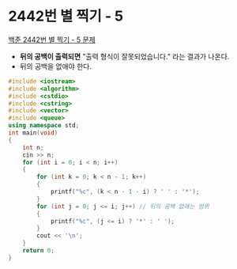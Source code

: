 # 2442번 별 찍기 - 5

[백준 2442번 별 찍기 - 5 문제](https://www.acmicpc.net/problem/2442)

- **뒤의 공백이 출력되면** "출력 형식이 잘못되었습니다." 라는 결과가 나온다.
- 뒤의 공백을 없애야 한다.

```c++
#include <iostream>
#include <algorithm>
#include <cstdio>
#include <cstring>
#include <vector>
#include <queue>
using namespace std;
int main(void)
{
    int n;
    cin >> n;
    for (int i = 0; i < n; i++)
    {
        for (int k = 0; k < n - 1; k++)
        {
            printf("%c", (k < n - 1 - i) ? ' ' : '*');
        }
        for (int j = 0; j <= i; j++) // 뒤의 공백 없애는 범위
        {
            printf("%c", (j <= i) ? '*' : ' ');
        }
        cout << '\n';
    }
    return 0;
}

```

